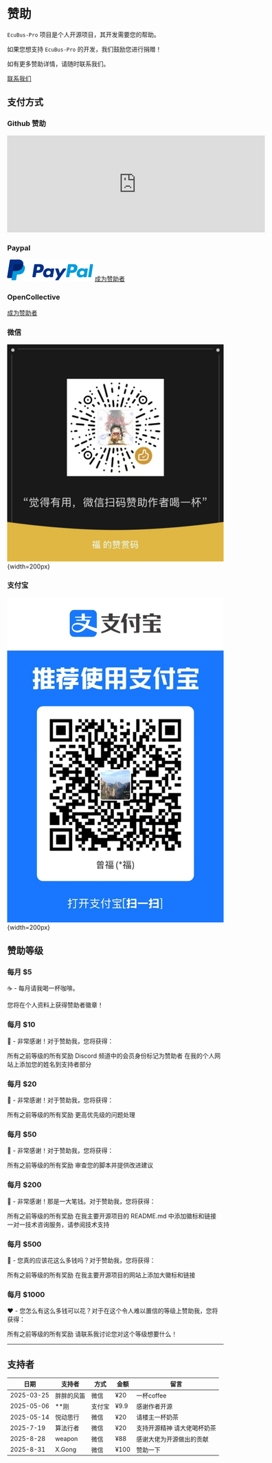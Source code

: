 # 赞助

`EcuBus-Pro` 项目是个人开源项目，其开发需要您的帮助。

如果您想支持 `EcuBus-Pro` 的开发，我们鼓励您进行捐赠！

如有更多赞助详情，请随时联系我们。

[联系我们](./contact.md)

## 支付方式

### Github 赞助

<iframe src="https://github.com/sponsors/frankie-zeng/card" title="Sponsor frankie-zeng" height="225" width="600" style="border: 0;"></iframe>

### Paypal

![alt text](../../media/about/paypal.png)
[成为赞助者](https://paypal.me/zengfrankie)

### OpenCollective

[成为赞助者](https://opencollective.com/ecubus)

### 微信

![wechat](../../media/about/wechat.jpg){width=200px}

### 支付宝

![alipay](../../media/about/alipay.jpg){width=200px}

## 赞助等级

### 每月 $5

☕️ - 每月请我喝一杯咖啡。

您将在个人资料上获得赞助者徽章！

### 每月 $10

🙏 - 非常感谢！对于赞助我，您将获得：

所有之前等级的所有奖励
Discord 频道中的会员身份标记为赞助者
在我的个人网站上添加您的姓名到支持者部分

### 每月 $20

🍨 - 非常感谢！对于赞助我，您将获得：

所有之前等级的所有奖励
更高优先级的问题处理

### 每月 $50

🐹 - 非常感谢！对于赞助我，您将获得：

所有之前等级的所有奖励
审查您的脚本并提供改进建议

### 每月 $200

🐴 - 非常感谢！那是一大笔钱。对于赞助我，您将获得：

所有之前等级的所有奖励
在我主要开源项目的 README.md 中添加徽标和链接
一对一技术咨询服务，请参阅技术支持

### 每月 $500

🐬 - 您真的应该花这么多钱吗？对于赞助我，您将获得：

所有之前等级的所有奖励
在我主要开源项目的网站上添加大徽标和链接

### 每月 $1000

❤️ - 您怎么有这么多钱可以花？对于在这个令人难以置信的等级上赞助我，您将获得：

所有之前等级的所有奖励
请联系我讨论您对这个等级想要什么！

---

## 支持者

| 日期 | 支持者 | 方式 | 金额 | 留言 |
| --- | --- | --- | --- | --- |
| 2025-03-25 | 胖胖的风笛 | 微信 | ¥20 | 一杯coffee |
| 2025-05-06 | **刚 | 支付宝 | ¥9.9 | 感谢作者开源 |
| 2025-05-14 | 悦动思行 | 微信 | ¥20 | 请楼主一杯奶茶 |
| 2025-7-19 | 算法行者 | 微信 | ¥20 | 支持开源精神 请大佬喝杯奶茶 | 
| 2025-8-28 | weapon | 微信 | ¥88 | 感谢大佬为开源做出的贡献 |
| 2025-8-31 | X.Gong | 微信 | ¥100 | 赞助一下 | 

